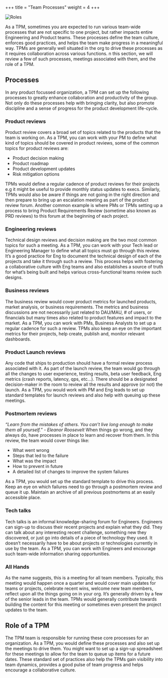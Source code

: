 +++
title = "Team Processes"
weight = 4
+++

<div class="text-center">
  <img src="/team_process.png" class="img-fluid " alt="Roles">
</div>

As a TPM, sometimes you are expected to run various team-wide processes that are not specific to one project, but rather impacts entire Engineering and Product teams. These processes define the team culture, enforces good practices, and helps the team make progress in a meaningful way. TPMs are generally well situated in the org to drive these processes as it requires collaboration across various functions. n this section, we will review a few of such processes, meetings associated with them, and the role of a TPM.

## Processes
In any product focussed organization, a TPM can set up the following processes to greatly enhance collaboration and productivity of the group. Not only do these processes help with bringing clarity, but also promote discipline and a sense of progress for the product development life-cycle.


### Product reviews
Product review covers a broad set of topics related to the products that the team is working on. As a TPM, you can work with your PM to define what kind of topics should be covered in product reviews, some of the common topics for product reviews are:
  * Product decision making
  * Product roadmap
  * Product development updates
  * Risk mitigation options

TPMs would define a regular cadence of product reviews for their projects e.g it might be useful to provide monthly status updates to execs. Similarly, TPMs would also be aware if things are not going in the right direction and then prepare to bring up an escalation meeting as part of the product review forum. Another common example is where PMs or TPMs setting up a process to bring Product Requirements Review (sometime also known as PRD reviews) to this forum at the beginning of each project.

### Engineering reviews
Technical design reviews and decision making are the two most common topics for such a meeting. As a TPM, you can work with your Tech lead or Engineering Manager to define what all topics must go through this review. It’s a good practice for Eng to document the technical design of each of the projects and take it through such a review. This process helps with fostering a collaborative culture with Eng teams and also establishes a source of truth for what’s being built and helps various cross-functional teams review such designs.

### Business reviews
The business review would cover product metrics for launched products, market analysis, or business requirements. The metrics and business discussions are not necessarily just related to DAU/MAU, # of users, or financials but many times also related to product features and impact to the market. As a TPM, you can work with PMs, Business Analysts to set up a regular cadence for such a review. TPMs also keep an eye on the important metrics for their projects, help create, publish and, monitor relevant dashboards.


### Product Launch reviews
Any code that ships to production should have a formal review process associated with it. As part of the launch review, the team would go through all the changes to user experience, testing results, beta user feedback, Eng metrics (crash reports, latency, qps, etc…). There should be a designated decision-maker in the room to review all the results and approve (or not) the launch. As a TPM, you would work with PM and Eng leads to set up standard templates for launch reviews and also help with queuing up these meetings.


### Postmortem reviews
*“Learn from the mistakes of others. You can’t live long enough to make them all yourself.” - Eleanor Roosevelt*
When things go wrong, and they always do, have processes in place to learn and recover from them. In this review, the team would cover things like:
* What went wrong
* Steps that led to the failure
* What was the impact
* How to prevent in future
* A detailed list of changes to improve the system failures

As a TPM, you would set up the standard template to drive this process. Keep an eye on which failures need to go through a postmortem review and queue it up. Maintain an archive of all previous postmortems at an easily accessible place.

### Tech talks
Tech talks is an informal knowledge-sharing forum for Engineers. Engineers can sign-up to discuss their recent projects and explain what they did. They can talk about any interesting recent challenge, something new they discovered, or just go into details of a piece of technology they used. It doesn’t necessarily have to be about projects or technologies currently in use by the team. As a TPM, you can work with Engineers and encourage such team-wide information sharing opportunities.

### All Hands
As the name suggests, this is a meeting for all team members. Typically, this meeting would happen once a quarter and would cover main updates for teams or projects, celebrate recent wins, welcome new team members, reflect upon all the things going on in your org. It’s generally driven by a few of the senior leads in the team. TPMs would generally contribute towards building the content for this meeting or sometimes even present the project updates to the team.

## Role of a TPM
The TPM team is responsible for running these core processes for an organization. As a TPM, you would define these processes and also set up the meetings to drive them. You might want to set up a sign-up spreadsheet for these meetings to allow for the team to queue up items for a future dates. These standard set of practices also help the TPMs gain visibility into team dynamics, provides a good pulse of team progress and helps encourage a collaborative culture.
